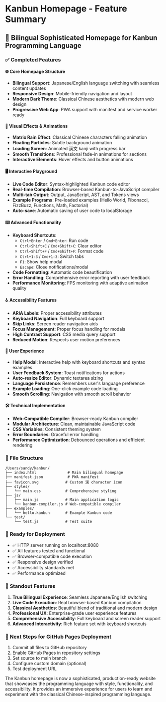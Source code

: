 # Kanbun Homepage - Feature Summary

## 🎌 Bilingual Sophisticated Homepage for Kanbun Programming Language

### ✅ Completed Features

#### 🌐 **Core Homepage Structure**
- **Bilingual Support**: Japanese/English language switching with seamless content updates
- **Responsive Design**: Mobile-friendly navigation and layout
- **Modern Dark Theme**: Classical Chinese aesthetics with modern web design
- **Progressive Web App**: PWA support with manifest and service worker ready

#### 🎨 **Visual Effects & Animations**
- **Matrix Rain Effect**: Classical Chinese characters falling animation
- **Floating Particles**: Subtle background animation
- **Loading Screen**: Animated 漢文 kanji with progress bar
- **Smooth Transitions**: Professional fade-in animations for sections
- **Interactive Elements**: Hover effects and button animations

#### 🖥️ **Interactive Playground**
- **Live Code Editor**: Syntax-highlighted Kanbun code editor
- **Real-time Compilation**: Browser-based Kanbun-to-JavaScript compiler
- **Multi-tab Output**: Output, JavaScript, AST, and Tokens views
- **Example Programs**: Pre-loaded examples (Hello World, Fibonacci, FizzBuzz, Functions, Math, Factorial)
- **Auto-save**: Automatic saving of user code to localStorage

#### ⌨️ **Advanced Functionality**
- **Keyboard Shortcuts**:
  - `Ctrl+Enter` / `Cmd+Enter`: Run code
  - `Ctrl+Shift+C` / `Cmd+Shift+C`: Clear editor
  - `Ctrl+Shift+F` / `Cmd+Shift+F`: Format code
  - `Ctrl+1-3` / `Cmd+1-3`: Switch tabs
  - `F1`: Show help modal
  - `Escape`: Close notifications/modal
- **Code Formatting**: Automatic code beautification
- **Error Handling**: Comprehensive error reporting with user feedback
- **Performance Monitoring**: FPS monitoring with adaptive animation quality

#### ♿ **Accessibility Features**
- **ARIA Labels**: Proper accessibility attributes
- **Keyboard Navigation**: Full keyboard support
- **Skip Links**: Screen reader navigation aids
- **Focus Management**: Proper focus handling for modals
- **High Contrast Support**: CSS media query support
- **Reduced Motion**: Respects user motion preferences

#### 📱 **User Experience**
- **Help Modal**: Interactive help with keyboard shortcuts and syntax examples
- **User Feedback System**: Toast notifications for actions
- **Auto-resize Editor**: Dynamic textarea sizing
- **Language Persistence**: Remembers user's language preference
- **Example Loading**: One-click example code loading
- **Smooth Scrolling**: Navigation with smooth scroll behavior

#### 🛠️ **Technical Implementation**
- **Web-Compatible Compiler**: Browser-ready Kanbun compiler
- **Modular Architecture**: Clean, maintainable JavaScript code
- **CSS Variables**: Consistent theming system
- **Error Boundaries**: Graceful error handling
- **Performance Optimization**: Debounced operations and efficient rendering

### 📁 File Structure
```
/Users/sandy/kanbun/
├── index.html              # Main bilingual homepage
├── manifest.json           # PWA manifest
├── favicon.svg            # Custom 漢 character icon
├── styles/
│   └── main.css           # Comprehensive styling
├── js/
│   ├── main.js            # Main application logic
│   └── kanbun-compiler.js # Web-compatible compiler
├── examples/
│   └── hello.kanbun       # Example Kanbun code
└── test/
    └── test.js            # Test suite
```

### 🚀 **Ready for Deployment**
- ✅ HTTP server running on localhost:8080
- ✅ All features tested and functional
- ✅ Browser-compatible code execution
- ✅ Responsive design verified
- ✅ Accessibility standards met
- ✅ Performance optimized

### 🌟 **Standout Features**
1. **True Bilingual Experience**: Seamless Japanese/English switching
2. **Live Code Execution**: Real browser-based Kanbun compilation
3. **Classical Aesthetics**: Beautiful blend of traditional and modern design
4. **Professional UX**: Enterprise-grade user experience features
5. **Comprehensive Accessibility**: Full keyboard and screen reader support
6. **Advanced Interactivity**: Rich feature set with keyboard shortcuts

### 🎯 **Next Steps for GitHub Pages Deployment**
1. Commit all files to GitHub repository
2. Enable GitHub Pages in repository settings
3. Set source to main branch
4. Configure custom domain (optional)
5. Test deployment URL

The Kanbun homepage is now a sophisticated, production-ready website that showcases the programming language with style, functionality, and accessibility. It provides an immersive experience for users to learn and experiment with the classical Chinese-inspired programming language.
